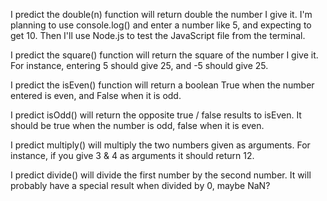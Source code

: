 I predict the double(n) function will return double the number I give it. I'm planning to use console.log() and enter a number like 5, and expecting to get 10. Then I'll use Node.js to test the JavaScript file from the terminal.

I predict the square() function will return the square of the number I give it. For instance, entering 5 should give 25, and -5 should give 25.

I predict the isEven() function will return a boolean True when the number entered is even, and False when it is odd.

I predict isOdd() will return the opposite true / false results to isEven. It should be true when the number is odd, false when it is even.

I predict multiply() will multiply the two numbers given as arguments. For instance, if you give 3 & 4 as arguments it should return 12.

I predict divide() will divide the first number by the second number. It will probably have a special result when divided by 0, maybe NaN?
